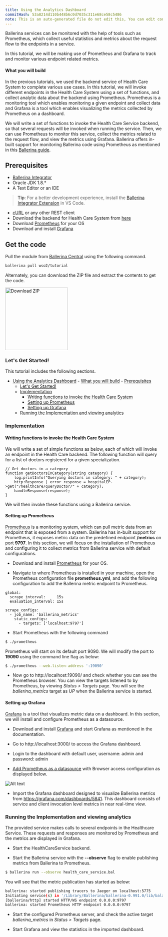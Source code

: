 ```yaml
---
title: Using the Analytics Dashboard
commitHash: 53a8214d110b448b6c0d7035c311e68ce58c5486
note: This is an auto-generated file do not edit this, You can edit content in "ballerina-integrator" repo
---
```


Ballerina services can be monitored with the help of tools such as Prometheus, which collect useful statistics and metrics about the request flow to the endpoints in a service.

In this tutorial, we will be making use of Prometheus and Grafana to track and monitor various endpoint related metrics.

#### What you will build

In the previous tutorials, we used the backend service of Health Care System to complete various use cases. In this tutorial, we will invoke different endpoints in the Health Care System using a set of functions, and collect analytic data about the backend using Prometheus. Prometheus is a monitoring tool which enables monitoring a given endpoint and collect data and Grafana is a tool which enables visualizing the metrics collected by Prometheus on a dashboard.

We will write a set of functions to invoke the Health Care Service backend, so that several requests will be invoked when running the service. Then, we can use Prometheus to monitor this service, collect the metrics related to the request flow, and view the metrics using Grafana. Ballerina offers in-built support for monitoring Ballerina code using Prometheus as mentioned in this [Ballerina guide](https://ballerina.io/learn/how-to-observe-ballerina-code/).

## Prerequisites
 
* [Ballerina Integrator](https://wso2.com/integration/ballerina-integrator/)
* Oracle JDK 1.8.*
* A Text Editor or an IDE 
> **Tip**: For a better development experience, install the [Ballerina Integrator Extension](https://marketplace.visualstudio.com/items?itemName=WSO2.ballerina-integrator) in VS Code.
- [cURL](https://curl.haxx.se) or any other REST client
- Download the backend for Health Care System from [here](#)
- Download [Prometheus](https://prometheus.io/download/) for your OS
- Download and install [Grafana](https://grafana.com/grafana/download)

## Get the code

Pull the module from [Ballerina Central](https://central.ballerina.io/) using the following command.

```bash
ballerina pull wso2/tutorial
```

Alternately, you can download the ZIP file and extract the contents to get the code.

<a href="../../../../../assets/zip/using-the-analytics-dashboard.zip">
    <img src="../../../../../assets/img/download-zip.png" width="200" alt="Download ZIP">
</a>

### Let's Get Started!

This tutorial includes the following sections.

- [Using the Analytics Dashboard](#Using-the-Analytics-Dashboard)
      - [What you will build](#What-you-will-build)
      - [Prerequisites](#Prerequisites)
    - [Let's Get Started!](#Lets-Get-Started)
    - [Implementation](#Implementation)
      - [Writing functions to invoke the Health Care System](#Writing-functions-to-invoke-the-Health-Care-System)
      - [Setting up Prometheus](#Setting-up-Prometheus)
      - [Setting up Grafana](#Setting-up-Grafana)
    - [Running the Implementation and viewing analytics](#Running-the-Implementation-and-viewing-analytics)

### Implementation

#### Writing functions to invoke the Health Care System

We will write a set of simple functions as below, each of which will invoke an endpoint in the Health Care backend. The following function will query for a list of doctors registered for a given specialization.

```ballerina
// Get doctors in a category
function getDoctorsInCategory(string category) {
    log:printInfo("Querying doctors in category: " + category);
    http:Response | error response = hospitalEP->get("/healthcare/queryDoctor/" + category);
    handleResponse(response);
}
```

We will then invoke these functions using a Ballerina service.

#### Setting up Prometheus

[Prometheus](https://prometheus.io/) is a monitoring system, which can pull metric data from an endpoint that is exposed from a system. Ballerina has in-built support for Prometheus, it exposes metric data on the predefined endpoint **/metrics** on port **9797**. In this section, we will focus on the installation of Prometheus and configuring it to collect metrics from Ballerina service with default configurations.

- Download and install [Prometheus](https://prometheus.io/download/) for your OS.

- Navigate to where Prometheus is installed in your machine, open the Prometheus configuration file **prometheus.yml**, and add the following configuration to add the Ballerina metric endpoint to Prometheus.

```
global:
  scrape_interval:     15s
  evaluation_interval: 15s

scrape_configs:
  - job_name: 'ballerina_metrics'
    static_configs:
      - targets: ['localhost:9797']
```

- Start Prometheus with the following command

```bash
$ ./prometheus
```

Prometheus will start on its default port 9090. We will modify the port to **19090** using the command line flag as below:

```bash
$ ./prometheus --web.listen-address ':19090'
```

- Now go to http://localhost:19090/ and check whether you can see the Prometheus browser. You can view the targets listened to by Prometheus, by viewing _Status > Targets_ page. You will see the _ballerina_metrics_ target as _UP_ when the Ballerina service is started.

#### Setting up Grafana

[Grafana](https://grafana.com/) is a tool that visualizes metric data on a dashboard. In this section, we will install and configure Prometheus as a datasource.

- Download and install [Grafana](https://grafana.com/docs/installation/debian/) and start Grafana as mentioned in the documentation.

- Go to http://localhost:3000/ to access the Grafana dashboard.

- Login to the dashboard with default user, username: admin and password: admin

- [Add Prometheus as a datasource](https://grafana.com/docs/guides/getting_started/#how-to-add-a-data-source) with Browser access configuration as displayed below.

![Alt text](examples/integration-tutorials/using-the-analytics-dashboard/resources/grafana-prometheus-datasource.png?raw=true "Grafana dashboard")

- Import the Grafana dashboard designed to visualize Ballerina metrics from https://grafana.com/dashboards/5841. This dashboard consists of service and client invocation level metrics in near real-time view.

### Running the Implementation and viewing analytics

The provided service makes calls to several endpoints in the Healthcare Service. These requests and responses are monitored by Prometheus and the metrics are displayed in Grafana.

- Start the HealthCareService backend.

- Start the Ballerina service with the **--observe** flag to enable publishing metrics from Ballerina to Prometheus.

```bash
$ ballerina run --observe health_care_service.bal
```

You will see that the metric publication has started as below:

```bash
ballerina: started publishing tracers to Jaeger on localhost:5775
Initiating service(s) in '/Library/Ballerina/ballerina-0.991.0/lib/balx/prometheus/reporter.balx'
[ballerina/http] started HTTP/WS endpoint 0.0.0.0:9797
ballerina: started Prometheus HTTP endpoint 0.0.0.0:9797
```

- Start the configured Prometheus server, and check the active target _ballerina_metrics_ in _Status > Targets_ page.

- Start Grafana and view the statistics in the imported dashboard.
